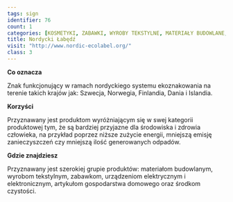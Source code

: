 ```yaml
---
tags: sign
identifier: 76
count: 1
categories: [KOSMETYKI, ZABAWKI, WYROBY TEKSTYLNE, MATERIAŁY BUDOWLANE, URZĄDZENIA ELEKTRYCZNE I ELEKTRONICZNE, ODPADY]
title: Nordycki Łabędź
visit: "http://www.nordic-ecolabel.org/"
class: 3
---
```

**Co oznacza**

Znak funkcjonujący w ramach nordyckiego systemu ekoznakowania na terenie takich krajów jak: Szwecja, Norwegia, Finlandia, Dania i Islandia.

**Korzyści**

Przyznawany jest produktom wyróżniającym się w swej kategorii produktowej tym, że są bardziej przyjazne dla środowiska i zdrowia człowieka, na przykład poprzez niższe zużycie energii, mniejszą emisję zanieczyszczeń czy mniejszą ilość generowanych odpadów.

**Gdzie znajdziesz**

Przyznawany jest szerokiej grupie produktów: materiałom budowlanym, wyrobom tekstylnym, zabawkom, urządzeniom elektrycznym i elektronicznym, artykułom gospodarstwa domowego oraz środkom czystości.
